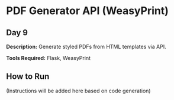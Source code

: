 # PDF Generator API (WeasyPrint)

## Day 9

**Description:** Generate styled PDFs from HTML templates via API.

**Tools Required:** Flask, WeasyPrint

## How to Run

(Instructions will be added here based on code generation)
